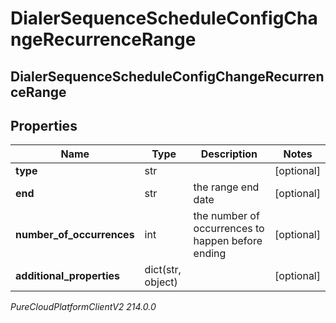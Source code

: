 # DialerSequenceScheduleConfigChangeRecurrenceRange

## DialerSequenceScheduleConfigChangeRecurrenceRange

## Properties

|Name | Type | Description | Notes|
|------------ | ------------- | ------------- | -------------|
| **type** | str |  | [optional] |
| **end** | str | the range end date | [optional] |
| **number_of_occurrences** | int | the number of occurrences to happen before ending | [optional] |
| **additional_properties** | dict(str, object) |  | [optional] |



_PureCloudPlatformClientV2 214.0.0_
